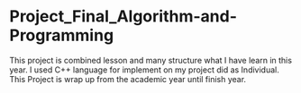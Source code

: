 # Project_Final_Algorithm-and-Programming
This project is combined lesson and many structure  what I have learn in this year. I used C++ language for implement on my project did as Individual. This Project is wrap up from the academic year until finish year.
